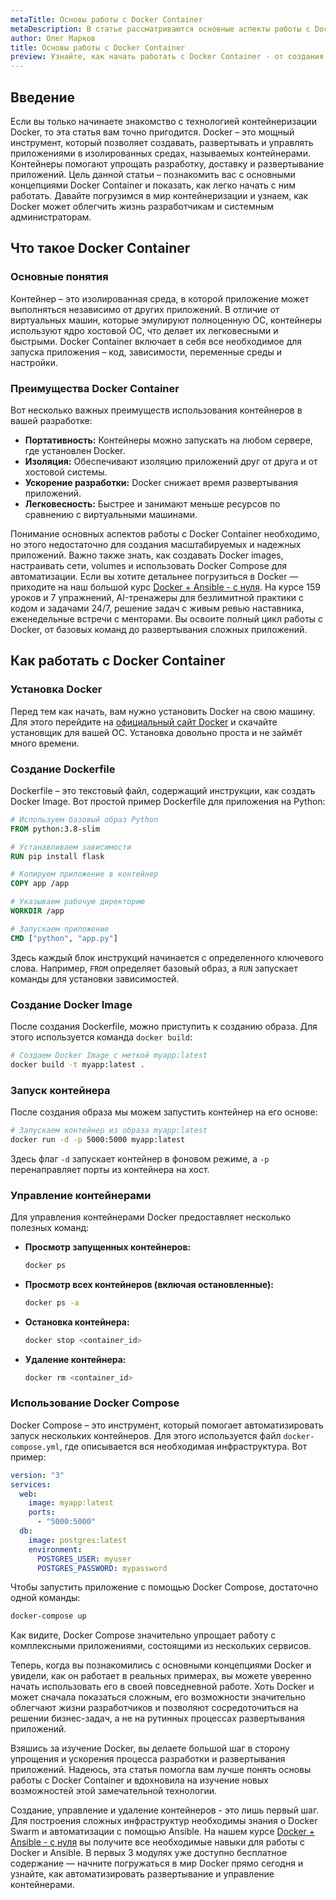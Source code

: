 ```yaml
---
metaTitle: Основы работы с Docker Container
metaDescription: В статье рассматриваются основные аспекты работы с Docker Container - создание контейнеров- управление ими и их удаление- а также использование Docker Compose для автоматизации процессов
author: Олег Марков
title: Основы работы с Docker Container
preview: Узнайте, как начать работать с Docker Container - от создания и управления контейнерами до автоматизации процессов с Docker Compose
---
```


## Введение

Если вы только начинаете знакомство с технологией контейнеризации Docker, то эта статья вам точно пригодится. Docker – это мощный инструмент, который позволяет создавать, развертывать и управлять приложениями в изолированных средах, называемых контейнерами. Контейнеры помогают упрощать разработку, доставку и развертывание приложений. Цель данной статьи – познакомить вас с основными концепциями Docker Container и показать, как легко начать с ним работать. Давайте погрузимся в мир контейнеризации и узнаем, как Docker может облегчить жизнь разработчикам и системным администраторам.

## Что такое Docker Container

### Основные понятия

Контейнер – это изолированная среда, в которой приложение может выполняться независимо от других приложений. В отличие от виртуальных машин, которые эмулируют полноценную ОС, контейнеры используют ядро хостовой ОС, что делает их легковесными и быстрыми. Docker Container включает в себя все необходимое для запуска приложения – код, зависимости, переменные среды и настройки.

### Преимущества Docker Container

Вот несколько важных преимуществ использования контейнеров в вашей разработке:
- **Портативность:**  Контейнеры можно запускать на любом сервере, где установлен Docker.
- **Изоляция:**  Обеспечивают изоляцию приложений друг от друга и от хостовой системы.
- **Ускорение разработки:**  Docker снижает время развертывания приложений.
- **Легковесность:**  Быстрее и занимают меньше ресурсов по сравнению с виртуальными машинами.

Понимание основных аспектов работы с Docker Container необходимо, но этого недостаточно для создания масштабируемых и надежных приложений. Важно также знать, как создавать Docker images, настраивать сети, volumes и использовать Docker Compose для автоматизации. Если вы хотите детальнее погрузиться в Docker — приходите на наш большой курс [Docker + Ansible - с нуля](https://purpleschool.ru/course/docker?utm_source=knowledgebase&utm_medium=text&utm_campaign=Osnovy_raboty_s_Docker_Container). На курсе 159 уроков и 7 упражнений, AI-тренажеры для безлимитной практики с кодом и задачами 24/7, решение задач с живым ревью наставника, еженедельные встречи с менторами. Вы освоите полный цикл работы с Docker, от базовых команд до развертывания сложных приложений.

## Как работать с Docker Container

### Установка Docker

Перед тем как начать, вам нужно установить Docker на свою машину. Для этого перейдите на [официальный сайт Docker](https://www.docker.com/) и скачайте установщик для вашей ОС. Установка довольно проста и не займёт много времени.

### Создание Dockerfile

Dockerfile – это текстовый файл, содержащий инструкции, как создать Docker Image. Вот простой пример Dockerfile для приложения на Python:

```Dockerfile
# Используем базовый образ Python
FROM python:3.8-slim

# Устанавливаем зависимости
RUN pip install flask

# Копируем приложение в контейнер
COPY app /app

# Указываем рабочую директорию
WORKDIR /app

# Запускаем приложение
CMD ["python", "app.py"]
```

Здесь каждый блок инструкций начинается с определенного ключевого слова. Например, `FROM` определяет базовый образ, а `RUN` запускает команды для установки зависимостей.

### Создание Docker Image

После создания Dockerfile, можно приступить к созданию образа. Для этого используется команда `docker build`:

```bash
# Создаем Docker Image с меткой myapp:latest
docker build -t myapp:latest .
```

### Запуск контейнера

После создания образа мы можем запустить контейнер на его основе:

```bash
# Запускаем контейнер из образа myapp:latest
docker run -d -p 5000:5000 myapp:latest
```

Здесь флаг `-d` запускает контейнер в фоновом режиме, а `-p` перенаправляет порты из контейнера на хост.

### Управление контейнерами

Для управления контейнерами Docker предоставляет несколько полезных команд:

- **Просмотр запущенных контейнеров:**

  ```bash
  docker ps
  ```

- **Просмотр всех контейнеров (включая остановленные):**

  ```bash
  docker ps -a
  ```

- **Остановка контейнера:**

  ```bash
  docker stop <container_id>
  ```

- **Удаление контейнера:**

  ```bash
  docker rm <container_id>
  ```

### Использование Docker Compose

Docker Compose – это инструмент, который помогает автоматизировать запуск нескольких контейнеров. Для этого используется файл `docker-compose.yml`, где описывается вся необходимая инфраструктура. Вот пример:

```yaml
version: "3"
services:
  web:
    image: myapp:latest
    ports:
      - "5000:5000"
  db:
    image: postgres:latest
    environment:
      POSTGRES_USER: myuser
      POSTGRES_PASSWORD: mypassword
```

Чтобы запустить приложение с помощью Docker Compose, достаточно одной команды:

```bash
docker-compose up
```

Как видите, Docker Compose значительно упрощает работу с комплексными приложениями, состоящими из нескольких сервисов.

Теперь, когда вы познакомились с основными концепциями Docker и увидели, как он работает в реальных примерах, вы можете уверенно начать использовать его в своей повседневной работе. Хоть Docker и может сначала показаться сложным, его возможности значительно облегчают жизни разработчиков и позволяют сосредоточиться на решении бизнес-задач, а не на рутинных процессах развертывания приложений.

Взяшись за изучение Docker, вы делаете большой шаг в сторону упрощения и ускорения процесса разработки и развертывания приложений. Надеюсь, эта статья помогла вам лучше понять основы работы с Docker Container и вдохновила на изучение новых возможностей этой замечательной технологии.

Создание, управление и удаление контейнеров - это лишь первый шаг. Для построения сложных инфраструктур необходимы знания о Docker Swarm и автоматизации с помощью Ansible. На нашем курсе [Docker + Ansible - с нуля](https://purpleschool.ru/course/docker?utm_source=knowledgebase&utm_medium=text&utm_campaign=Osnovy_raboty_s_Docker_Container) вы получите все необходимые навыки для работы с Docker и Ansible. В первых 3 модулях уже доступно бесплатное содержание — начните погружаться в мир Docker прямо сегодня и узнайте, как автоматизировать развертывание и управление контейнерами.
